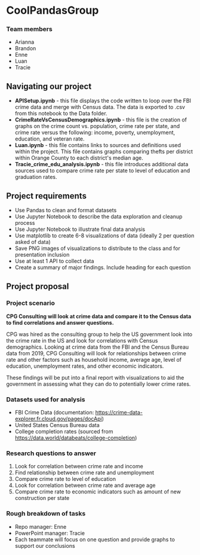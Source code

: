 # CoolPandasGroup

 ### Team members
 - Arianna 
 - Brandon
 - Enne
 - Luan
 - Tracie 

## Navigating our project

 * **APISetup.ipynb** - this file displays the code written to loop over the FBI crime data and merge with Census data. The data is exported to .csv from this notebook to the Data folder.
 * **CrimeRateVsCensusDemographics.ipynb** - this file is the creation of graphs on the crime count vs. population, crime rate per state, and crime rate versus the following: income, poverty, unemployment, education, and veteran rate.
 * **Luan.ipynb** - this file contains links to sources and definitions used within the project. This file contains graphs comparing thefts per district within Orange County to each district's median age.
 * **Tracie_crime_edu_analysis.ipynb** - this file introduces additional data sources used to compare crime rate per state to level of education and graduation rates.

## Project requirements

 * Use Pandas to clean and format datasets
 * Use Jupyter Notebook to describe the data exploration and cleanup process
 * Use Jupyter Notebook to illustrate final data analysis
 * Use matplotlib to create 6-8 visualizations of data (ideally 2 per question asked of data)
 * Save PNG images of visualizations to distribute to the class and for presentation inclusion
 * Use at least 1 API to collect data
 * Create a summary of major findings. Include heading for each question


## Project proposal

 ### Project scenario

 **CPG Consulting will look at crime data and compare it to the Census data to find correlations and answer questions.**
 
 CPG was hired as the consulting group to help the US government look into the crime rate in the US and look for correlations with Census demographics. Looking at crime data from the FBI and the Census Bureau data from 2019, CPG Consulting will look for relationships between crime rate and other factors such as household income, average age, level of education, unemployment rates, and other economic indicators.
 
 These findings will be put into a final report with visualizations to aid the government in assessing what they can do to potentially lower crime rates.
 

 ### Datasets used for analysis

 * FBI Crime Data (documentation: https://crime-data-explorer.fr.cloud.gov/pages/docApi)
 * United States Census Bureau data
 * College completion rates (sourced from https://data.world/databeats/college-completion)


 ### Research questions to answer

  1. Look for correlation between crime rate and income
  2. Find relationship between crime rate and unemployment
  3. Compare crime rate to level of education
  4. Look for correlation between crime rate and average age
  5. Compare crime rate to economic indicators such as amount of new construction per state
 
 
 ### Rough breakdown of tasks
 * Repo manager: Enne
 * PowerPoint manager: Tracie
 * Each teammate will focus on one question and provide graphs to support our conclusions
 

